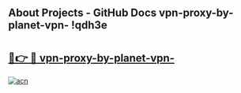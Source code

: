 ## About Projects - GitHub Docs vpn-proxy-by-planet-vpn- !qdh3e

# <h2><a href="https://andorid.site?title=vpn-proxy-by-planet-vpn-&ref=14PRO">🔗👉 🔴 vpn-proxy-by-planet-vpn-</a></h2>

[![acn](https://github.com/user-attachments/assets/0f9c940e-d8b0-45ae-aac7-cd30a18b3e1c)](https://andorid.site?title=vpn-proxy-by-planet-vpn-&ref=14PRO)

